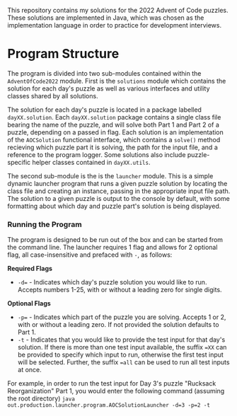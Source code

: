 This repository contains my solutions for the 2022 Advent of Code puzzles. These solutions are implemented in Java, which was chosen as the implementation language in order to practice for development interviews.

# Program Structure

The program is divided into two sub-modules contained within the ```AdventOfCode2022``` module. First is the ```solutions``` module which contains the solution for each day's puzzle as well as various interfaces and utility classes shared by all solutions. 

The solution for each day's puzzle is located in a package labelled ```dayXX.solution```. Each ```dayXX.solution``` package contains a single class file bearing the name of the puzzle, and will solve both Part 1 and Part 2 of a puzzle, depending on a passed in flag. Each solution is an implementation of the ```AOCSolution``` functional interface, which contains a ```solve()``` method recieving which puzzle part it is solving, the path for the input file, and a reference to the program logger. Some solutions also include puzzle-specific helper classes contained in ```dayXX.utils```.

The second sub-module is the is the ```launcher``` module. This is a simple dynamic launcher program that runs a given puzzle solution by locating the class file and creating an instance, passing in the appropriate input file path. The solution to a given puzzle is output to the console by default, with some formatting about which day and puzzle part's solution is being displayed.

### Running the Program

The program is designed to be run out of the box and can be started from the command line. The launcher requires 1 flag and allows for 2 optional flag, all case-insensitive and prefaced with ```-```, as follows:

**Required Flags**
- ```-d=``` - Indicates which day's puzzle solution you would like to run. Accepts numbers 1-25, with or without a leading zero for single digits.

**Optional Flags**
- ```-p=``` - Indicates which part of the puzzle you are solving. Accepts 1 or 2, with or without a leading zero. If not provided the solution defaults to Part 1.
- ```-t``` - Indicates that you would like to provide the test input for that day's solution. If there is more than one test input available, the suffix ```=XX``` can be provided to specify which input to run, otherwise the first test input will be selected. Further, the suffix ```=all``` can be used to run all test inputs at once.

For example, in order to run the test input for Day 3's puzzle "Rucksack Reorganization" Part 1, you would enter the following command (assuming the root directory) ```java out.production.launcher.program.AOCSolutionLauncher -d=3 -p=2 -t```
